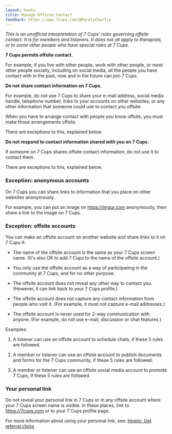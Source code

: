 ```yaml
---
layout: howto
title: Manage Offsite Contact
feedback: https://www.7cups.com/@RarelyCharlie
---
```

*This is an unofficial interpretation of 7 Cups' rules governing offsite contact. It is for members and listeners. It does not all apply to therapists, or to some other people who have special roles at 7 Cups.*

**7 Cups permits offsite contact.**

For example, if you live with other people, work with other people, or meet other people socially, including on social media, all the people you have contact with in the past, now and in the future can join 7 Cups.

**Do not share contact information on 7 Cups.**

For example, do not use 7 Cups to share your e-mail address, social media handle, telephone number, links to your accounts on other websites, or any other information that someone could use to contact you offsite.

When you have to arrange contact with people you know offsite, you must make those arrangements offsite.

There are exceptions to this, explained below.

**Do not respond to contact information shared with you on 7 Cups.**

If someone on 7 Cups shares offsite contact information, do not use it to contact them. 

There are exceptions to this, explained below.

### Exception: anonymous accounts

On 7 Cups you can share links to information that you place on other websites anonymously.

For example, you can put an image on <https://imgur.com> anonymously, then share a link to the image on 7 Cups.

### Exception: offsite accounts

You can make an offsite account on another website and share links to it on 7 Cups if:

- The name of the offsite account is the same as your 7 Cups screen name. (It's also OK to add 7 Cups to the name of the offsite account.)

- You only use the offsite account as a way of participating in the community at 7 Cups, and for no other purpose.

- The offsite account does not reveal any other way to contact you. (However, it can link back to your 7 Cups profile.)

- The offsite account does not capture any contact information from people who visit it. (For example, it must not capture e-mail addresses.)

- The offsite account is never used for 2-way communication with anyone. (For example, do not use e-mail, discussion or chat features.)

Examples:

1. A listener can use an offsite account to schedule chats, if these 5 rules are followed.

2. A member or listener can use an offsite account to publish documents and forms for the 7 Cups community, if these 5 rules are followed.

3. A member or listener can use an offsite social media account to promote 7 Cups, if these 5 rules are followed.

### Your personal link

Do not reveal your personal link in 7 Cups or in any offsite account where your 7 Cups screen name is visible. In these places, link to <https://7cups.com> or to your 7 Cups profile page.

For more information about using your personal link, see: [Howto: Get referral clicks](https://rarelycharlie.github.io/howto/referral-clicks)
